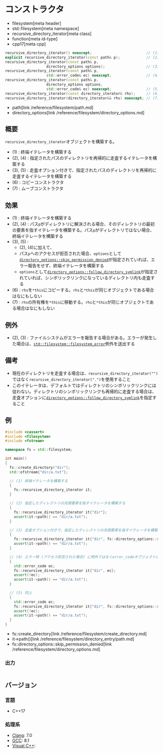 # コンストラクタ
* filesystem[meta header]
* std::filesystem[meta namespace]
* recursive_directory_iterator[meta class]
* function[meta id-type]
* cpp17[meta cpp]

```cpp
recursive_directory_iterator() noexcept;                         // (1)
explicit recursive_directory_iterator(const path& p);            // (2)
recursive_directory_iterator(const path& p,
                   directory_options options);                   // (3)
recursive_directory_iterator(const path& p,
                   std::error_code& ec) noexcept;                // (4)
recursive_directory_iterator(const path& p,
                   directory_options options,
                   std::error_code& ec) noexcept;                // (5)
recursive_directory_iterator(const directory_iterator& rhs);     // (6)
recursive_directory_iterator(directory_iterator&& rhs) noexcept; // (7)
```
* path[link /reference/filesystem/path.md]
* directory_options[link /reference/filesystem/directory_options.md]

## 概要
`recursive_directory_iterator`オブジェクトを構築する。

- (1) : 終端イテレータを構築する
- (2), (4) : 指定されたパスのディレクトリを再帰的に走査するイテレータを構築する
- (3), (5) : 走査オプション付きで、指定されたパスのディレクトリを再帰的に走査するイテレータを構築する
- (6) : コピーコンストラクタ
- (7) : ムーブコンストラクタ


## 効果
- (1) : 終端イテレータを構築する
- (2), (4) : パス`p`がディレクトリに解決される場合、そのディレクトリの最初の要素を指すイテレータを構築する。パス`p`がディレクトリではない場合、終端イテレータを構築する
- (3), (5) :
    - (2), (4)に加えて、
    - パス`p`へのアクセスが拒否された場合、`options`として[`directory_options::skip_permission_denied`](/reference/filesystem/directory_options.md)が指定されていれば、エラー報告をせず、終端イテレータを構築する
    - `options`として[`directory_options::follow_directory_symlink`](/reference/filesystem/directory_options.md)が指定されていれば、シンボリックリンクになっているディレクトリ内も走査する
- (6) : `rhs`を`*this`にコピーする。`rhs`と`*this`が同じオブジェクトである場合はなにもしない
- (7) : `rhs`の所有権を`*this`に移動する。`rhs`と`*this`が同じオブジェクトである場合はなにもしない


## 例外
- (2), (3) : ファイルシステムがエラーを報告する場合がある。エラーが発生した場合は、[`std::filesystem::filesystem_error`](/reference/filesystem/filesystem_error.md)例外を送出する


## 備考
- 現在のディレクトリを走査する場合は、`recursive_directory_iterator("")`ではなく`recursive_directory_iterator(".")`を使用すること
- このイテレータは、デフォルトではディレクトリのシンボリックリンクには従わない。ディレクトリのシンボリックリンクも再帰的に走査する場合は、走査オプションに[`directory_options::follow_directory_symlink`](/reference/filesystem/directory_options.md)を指定すること


## 例
```cpp example
#include <cassert>
#include <filesystem>
#include <fstream>

namespace fs = std::filesystem;

int main()
{
  fs::create_directory("dir");
  std::ofstream{"dir/a.txt"};

  // (1) 終端イテレータを構築する
  {
    fs::recursive_directory_iterator it;
  }

  // (2) 指定したディレクトリの先頭要素を指すイテレータを構築する
  {
    fs::recursive_directory_iterator it{"dir"};
    assert(it->path() == "dir/a.txt");
  }

  // (3) 走査オプション付きで、指定したディレクトリの先頭要素を指すイテレータを構築する
  {
    fs::recursive_directory_iterator it{"dir", fs::directory_options::skip_permission_denied};
    assert(it->path() == "dir/a.txt");
  }

  // (4) エラー時 (アクセス拒否された場合) に例外ではなくerror_codeオブジェクトに書き込む
  {
    std::error_code ec;
    fs::recursive_directory_iterator it{"dir", ec};
    assert(!ec);
    assert(it->path() == "dir/a.txt");
  }

  // (5) 同上
  {
    std::error_code ec;
    fs::recursive_directory_iterator it{"dir", fs::directory_options::skip_permission_denied, ec};
    assert(!ec);
    assert(it->path() == "dir/a.txt");
  }
}
```
* fs::create_directory[link /reference/filesystem/create_directory.md]
* it->path()[link /reference/filesystem/directory_entry/path.md]
* fs::directory_options::skip_permission_denied[link /reference/filesystem/directory_options.md]

### 出力
```
```

## バージョン
### 言語
- C++17

### 処理系
- [Clang](/implementation.md#clang): 7.0
- [GCC](/implementation.md#gcc): 8.1
- [Visual C++](/implementation.md#visual_cpp):
